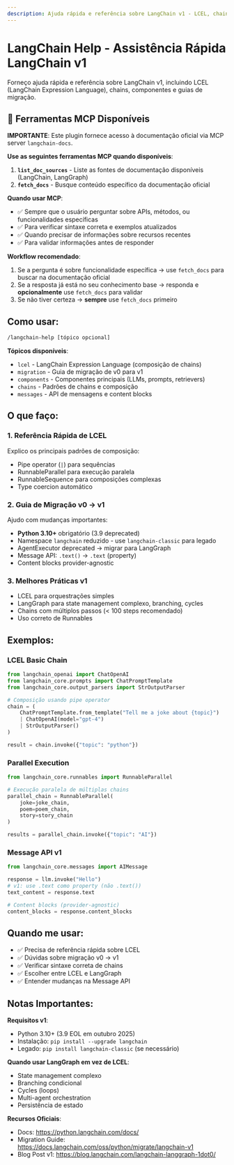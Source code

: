 ```yaml
---
description: Ajuda rápida e referência sobre LangChain v1 - LCEL, chains, componentes e migrações
---
```


# LangChain Help - Assistência Rápida LangChain v1

Forneço ajuda rápida e referência sobre LangChain v1, incluindo LCEL (LangChain Expression Language), chains, componentes e guias de migração.

## 🔧 Ferramentas MCP Disponíveis

**IMPORTANTE**: Este plugin fornece acesso à documentação oficial via MCP server `langchain-docs`.

**Use as seguintes ferramentas MCP quando disponíveis**:

1. **`list_doc_sources`** - Liste as fontes de documentação disponíveis (LangChain, LangGraph)
2. **`fetch_docs`** - Busque conteúdo específico da documentação oficial

**Quando usar MCP**:
- ✅ Sempre que o usuário perguntar sobre APIs, métodos, ou funcionalidades específicas
- ✅ Para verificar sintaxe correta e exemplos atualizados
- ✅ Quando precisar de informações sobre recursos recentes
- ✅ Para validar informações antes de responder

**Workflow recomendado**:
1. Se a pergunta é sobre funcionalidade específica → use `fetch_docs` para buscar na documentação oficial
2. Se a resposta já está no seu conhecimento base → responda e **opcionalmente** use `fetch_docs` para validar
3. Se não tiver certeza → **sempre** use `fetch_docs` primeiro

## Como usar:

```bash
/langchain-help [tópico opcional]
```

**Tópicos disponíveis**:
- `lcel` - LangChain Expression Language (composição de chains)
- `migration` - Guia de migração de v0 para v1
- `components` - Componentes principais (LLMs, prompts, retrievers)
- `chains` - Padrões de chains e composição
- `messages` - API de mensagens e content blocks

## O que faço:

### 1. Referência Rápida de LCEL
Explico os principais padrões de composição:
- Pipe operator (`|`) para sequências
- RunnableParallel para execução paralela
- RunnableSequence para composições complexas
- Type coercion automático

### 2. Guia de Migração v0 → v1
Ajudo com mudanças importantes:
- **Python 3.10+** obrigatório (3.9 deprecated)
- Namespace `langchain` reduzido - use `langchain-classic` para legado
- AgentExecutor deprecated → migrar para LangGraph
- Message API: `.text()` → `.text` (property)
- Content blocks provider-agnostic

### 3. Melhores Práticas v1
- LCEL para orquestrações simples
- LangGraph para state management complexo, branching, cycles
- Chains com múltiplos passos (< 100 steps recomendado)
- Uso correto de Runnables

## Exemplos:

### LCEL Basic Chain
```python
from langchain_openai import ChatOpenAI
from langchain_core.prompts import ChatPromptTemplate
from langchain_core.output_parsers import StrOutputParser

# Composição usando pipe operator
chain = (
    ChatPromptTemplate.from_template("Tell me a joke about {topic}")
    | ChatOpenAI(model="gpt-4")
    | StrOutputParser()
)

result = chain.invoke({"topic": "python"})
```

### Parallel Execution
```python
from langchain_core.runnables import RunnableParallel

# Execução paralela de múltiplas chains
parallel_chain = RunnableParallel(
    joke=joke_chain,
    poem=poem_chain,
    story=story_chain
)

results = parallel_chain.invoke({"topic": "AI"})
```

### Message API v1
```python
from langchain_core.messages import AIMessage

response = llm.invoke("Hello")
# v1: use .text como property (não .text())
text_content = response.text

# Content blocks (provider-agnostic)
content_blocks = response.content_blocks
```

## Quando me usar:

- ✅ Precisa de referência rápida sobre LCEL
- ✅ Dúvidas sobre migração v0 → v1
- ✅ Verificar sintaxe correta de chains
- ✅ Escolher entre LCEL e LangGraph
- ✅ Entender mudanças na Message API

## Notas Importantes:

**Requisitos v1**:
- Python 3.10+ (3.9 EOL em outubro 2025)
- Instalação: `pip install --upgrade langchain`
- Legado: `pip install langchain-classic` (se necessário)

**Quando usar LangGraph em vez de LCEL**:
- State management complexo
- Branching condicional
- Cycles (loops)
- Multi-agent orchestration
- Persistência de estado

**Recursos Oficiais**:
- Docs: https://python.langchain.com/docs/
- Migration Guide: https://docs.langchain.com/oss/python/migrate/langchain-v1
- Blog Post v1: https://blog.langchain.com/langchain-langgraph-1dot0/